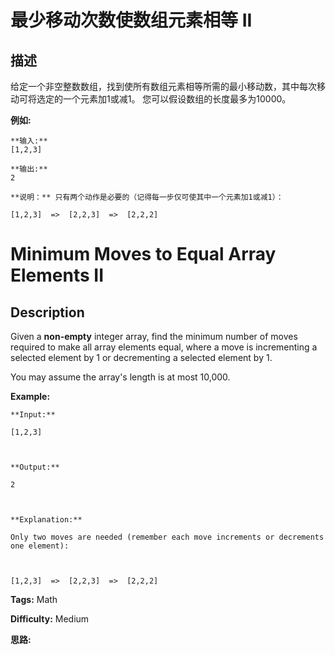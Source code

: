 # 最少移动次数使数组元素相等 II

## 描述

给定一个非空整数数组，找到使所有数组元素相等所需的最小移动数，其中每次移动可将选定的一个元素加1或减1。 您可以假设数组的长度最多为10000。

**例如:**

    
    
    **输入:**
    [1,2,3]
    
    **输出:**
    2
    
    **说明：** 只有两个动作是必要的（记得每一步仅可使其中一个元素加1或减1）： 
    
    [1,2,3]  =>  [2,2,3]  =>  [2,2,2]
    



# Minimum Moves to Equal Array Elements II

## Description



Given a **non-empty** integer array, find the minimum number of moves required to make all array elements equal, where a move is incrementing a selected element by 1 or decrementing a selected element by 1.

You may assume the array's length is at most 10,000.

**Example:**

    
    
    **Input:**
    [1,2,3]
    
    **Output:**
    2
    
    **Explanation:**
    Only two moves are needed (remember each move increments or decrements one element):
    
    [1,2,3]  =>  [2,2,3]  =>  [2,2,2]
    


**Tags:** Math

**Difficulty:** Medium

**思路:**
